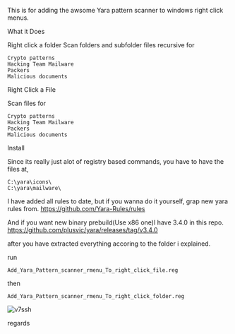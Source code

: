 This is for adding the awsome Yara pattern scanner to windows right click menus.

What it Does

Right click a folder
Scan folders and subfolder files recursive for

```Antidebug
Crypto patterns
Hacking Team Mailware
Packers
Malicious documents
```

Right Click a File

Scan files for

```Antidebug
Crypto patterns
Hacking Team Mailware
Packers
Malicious documents
```

Install

Since its really just alot of registry based commands, you have to have the files at,

```C:\yara\yara32.exe
C:\yara\icons\
C:\yara\mailware\
```

I have added all rules to date, but if you wanna do it yourself, grap new yara rules from.
https://github.com/Yara-Rules/rules

And if you want new binary prebuild(Use x86 one)I have 3.4.0 in this repo.
https://github.com/plusvic/yara/releases/tag/v3.4.0

after you have extracted everything accoring to the folder i explained.

run
```
Add_Yara_Pattern_scanner_rmenu_To_right_click_file.reg
```

then
```
Add_Yara_Pattern_scanner_rmenu_To_right_click_folder.reg
```

![v7ssh](https://cloud.githubusercontent.com/assets/3592375/9501061/35b4d4b2-4c29-11e5-8288-292853d9ec54.jpg)



regards













